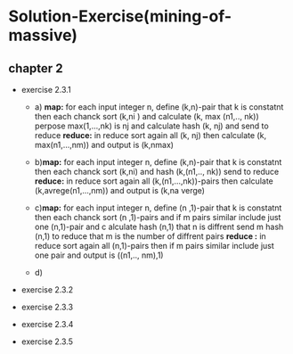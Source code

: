 # Solution-Exercise(mining-of-massive)

## chapter 2
* exercise 2.3.1
  * a) **map:** for each input integer n, define (k,n)-pair that k is constatnt
  then each chanck sort (k,ni ) and calculate (k, max (n1,.., nk))
  perpose max(1,...,nk) is nj and calculate hash (k, nj) and send to reduce
   **reduce:** in reduce sort again all (k, nj) then calculate (k, max(n1,...,nm))
   and output is (k,nmax)
  
  * b)**map:** for each input integer n, define (k,n)-pair that k is constatnt
  then each chanck sort (k,ni) and hash (k,(n1,.., nk)) send to reduce
   **reduce:** in reduce sort again all (k,(n1,...,nk))-pairs then calculate (k,avrege(n1,...,nm))
   and output is (k,na verge) 
   
  * c)**map:** for each input integer n, define (n ,1)-pair that k is constatnt
  then each chanck sort (n ,1)-pairs and if m pairs similar include just one (n,1)-pair and
  c alculate hash (n,1) that n is diffrent
  send m hash (n,1) to reduce that m is the number of diffrent pairs
   **reduce :** in reduce sort again all (n,1)-pairs then if m pairs similar include just one
   pair and output is ((n1,.., nm),1)

  * d)

* exercise 2.3.2
* exercise 2.3.3
* exercise 2.3.4
* exercise 2.3.5
